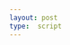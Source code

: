 ```yaml
---
layout: post
type:  script
---
```


<iiif-annotation annotationlist="https://dnoneill.github.io/annotate/annotations/4058a628-c593-463e-9736-8a821e178fee-list.json"></iiif-annotation>

<style>
	#\34 058a628-c593-463e-9736-8a821e178fee-list {
		margin: 0px;
		padding: 0px;
		width: 100%;
		font-size: 1rem;
	}
	#\34 058a628-c593-463e-9736-8a821e178fee-list > .annotation_container {
		width: 12%;
		display: inline-grid;
		vertical-align: top;
	}

	.right {
		margin-top: 2%;
	}
	
</style>